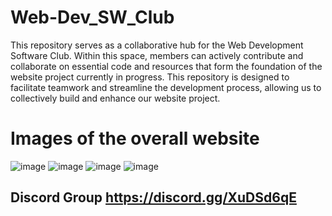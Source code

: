 # Web-Dev_SW_Club

This repository serves as a collaborative hub for the Web Development Software Club. Within this space, members can actively contribute and collaborate on essential code and resources that form the foundation of the website project currently in progress. This repository is designed to facilitate teamwork and streamline the development process, allowing us to collectively build and enhance our website project.

# Images of the overall website
![image](https://github.com/Seavleu/software_ent_club/assets/86590058/a243e9c0-8312-4508-9177-a1c625876843)
![image](https://github.com/Seavleu/software_ent_club/assets/86590058/18f6336f-7ac9-41ea-b29b-4dad300d503e)
![image](https://github.com/Seavleu/software_ent_club/assets/86590058/26964a16-e080-4034-ae0d-96a52aa64a65)
![image](https://github.com/Seavleu/software_ent_club/assets/86590058/e5427e2f-6c73-4ef1-b251-2988fcef818c)

## Discord Group https://discord.gg/XuDSd6qE

